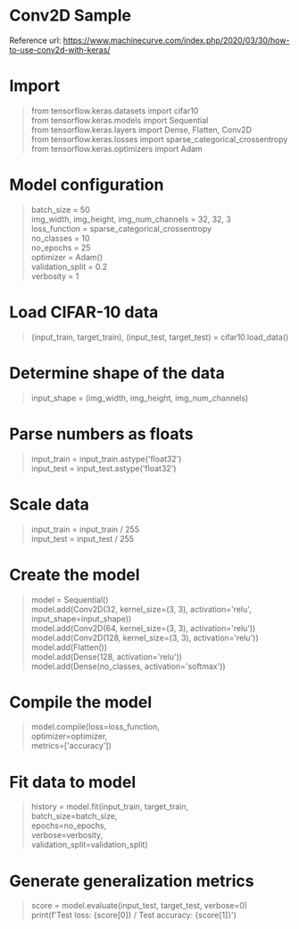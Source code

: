 # Conv2D Sample

Reference url: https://www.machinecurve.com/index.php/2020/03/30/how-to-use-conv2d-with-keras/

# Import
> from tensorflow.keras.datasets import cifar10  
> from tensorflow.keras.models import Sequential  
> from tensorflow.keras.layers import Dense, Flatten, Conv2D  
> from tensorflow.keras.losses import sparse_categorical_crossentropy  
> from tensorflow.keras.optimizers import Adam  

# Model configuration
> batch_size = 50  
> img_width, img_height, img_num_channels = 32, 32, 3  
> loss_function = sparse_categorical_crossentropy  
> no_classes = 10  
> no_epochs = 25  
> optimizer = Adam()  
> validation_split = 0.2  
> verbosity = 1  

# Load CIFAR-10 data
>(input_train, target_train), (input_test, target_test) = cifar10.load_data()

# Determine shape of the data
> input_shape = (img_width, img_height, img_num_channels)  

# Parse numbers as floats
> input_train = input_train.astype('float32')  
> input_test = input_test.astype('float32')  

# Scale data
> input_train = input_train / 255  
> input_test = input_test / 255  

# Create the model
> model = Sequential()  
> model.add(Conv2D(32, kernel_size=(3, 3), activation='relu', input_shape=input_shape))  
> model.add(Conv2D(64, kernel_size=(3, 3), activation='relu'))  
> model.add(Conv2D(128, kernel_size=(3, 3), activation='relu'))  
> model.add(Flatten())  
> model.add(Dense(128, activation='relu'))  
> model.add(Dense(no_classes, activation='softmax'))  

# Compile the model
> model.compile(loss=loss_function,  
              optimizer=optimizer,  
              metrics=['accuracy'])  

# Fit data to model
> history = model.fit(input_train, target_train,  
            batch_size=batch_size,  
            epochs=no_epochs,  
            verbose=verbosity,  
            validation_split=validation_split)  
            
# Generate generalization metrics
> score = model.evaluate(input_test, target_test, verbose=0)  
> print(f'Test loss: {score[0]} / Test accuracy: {score[1]}')               
